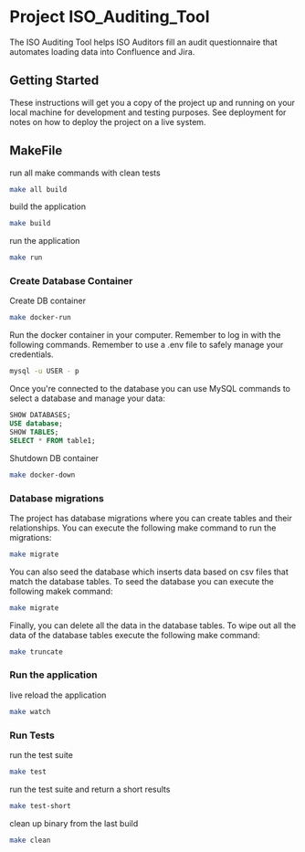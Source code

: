 # Project ISO_Auditing_Tool

The ISO Auditing Tool helps ISO Auditors fill an audit questionnaire that automates loading data into Confluence and Jira.

## Getting Started

These instructions will get you a copy of the project up and running on your local machine for development and testing purposes. See deployment for notes on how to deploy the project on a live system.

## MakeFile

run all make commands with clean tests
```bash
make all build
```

build the application
```bash
make build
```

run the application
```bash
make run
```
### Create Database Container

Create DB container
```bash
make docker-run
```

Run the docker container in your computer. Remember to log in with the following commands. Remember to use a .env file to safely manage your credentials.
```bash
mysql -u USER - p
```

Once you're connected to the database you can use MySQL commands to select a database and manage your data:

```sql
SHOW DATABASES;
USE database;
SHOW TABLES;
SELECT * FROM table1;
```

Shutdown DB container
```bash
make docker-down
```

### Database migrations
The project has database migrations where you can create tables and their relationships.
You can execute the following make command to run the migrations:

```bash
make migrate
```

You can also seed the database which inserts data based on csv files that match the database tables.
To seed the database you can execute the following makek command:

```bash
make migrate
```

Finally, you can delete all the data in the database tables.
To wipe out all the data of the database tables execute the following make command:

```bash
make truncate
```

### Run the application

live reload the application
```bash
make watch
```

### Run Tests
run the test suite
```bash
make test
```

run the test suite and return a short results
```bash
make test-short
```

clean up binary from the last build
```bash
make clean
```
